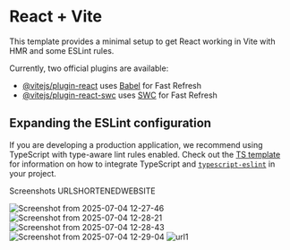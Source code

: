 # React + Vite

This template provides a minimal setup to get React working in Vite with HMR and some ESLint rules.

Currently, two official plugins are available:

- [@vitejs/plugin-react](https://github.com/vitejs/vite-plugin-react/blob/main/packages/plugin-react) uses [Babel](https://babeljs.io/) for Fast Refresh
- [@vitejs/plugin-react-swc](https://github.com/vitejs/vite-plugin-react/blob/main/packages/plugin-react-swc) uses [SWC](https://swc.rs/) for Fast Refresh

## Expanding the ESLint configuration

If you are developing a production application, we recommend using TypeScript with type-aware lint rules enabled. Check out the [TS template](https://github.com/vitejs/vite/tree/main/packages/create-vite/template-react-ts) for information on how to integrate TypeScript and [`typescript-eslint`](https://typescript-eslint.io) in your project. 



Screenshots URLSHORTENEDWEBSITE

![Screenshot from 2025-07-04 12-27-46](https://github.com/user-attachments/assets/c1e1f5dc-633b-434a-b0d8-df1c733bc1e2)
![Screenshot from 2025-07-04 12-28-21](https://github.com/user-attachments/assets/4f08978e-2f9c-4277-85b7-73c4c65f3c18)
![Screenshot from 2025-07-04 12-28-43](https://github.com/user-attachments/assets/c4c12ebd-6c0c-4740-a774-5b1c8db8e8cd)
![Screenshot from 2025-07-04 12-29-04](https://github.com/user-attachments/assets/9a19ebc3-79c0-45c0-b143-712008789cc1)
![url1](https://github.com/user-attachments/assets/c71434a0-88cf-4a5b-af6e-0fc58e97029f)

